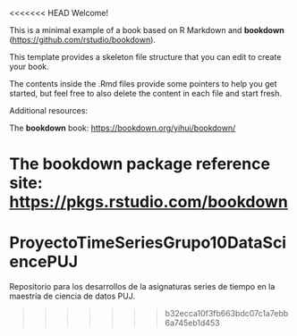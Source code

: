 <<<<<<< HEAD
Welcome! 

This is a minimal example of a book based on R Markdown and **bookdown** (https://github.com/rstudio/bookdown). 

This template provides a skeleton file structure that you can edit to create your book. 

The contents inside the .Rmd files provide some pointers to help you get started, but feel free to also delete the content in each file and start fresh.

Additional resources:

The **bookdown** book: https://bookdown.org/yihui/bookdown/

The **bookdown** package reference site: https://pkgs.rstudio.com/bookdown
=======
# ProyectoTimeSeriesGrupo10DataSciencePUJ
Repositorio para los desarrollos de la asignaturas series de tiempo en  la maestría de ciencia de datos PUJ.
>>>>>>> b32ecca10f3fb663bdc07c1a7ebb6a745eb1d453
